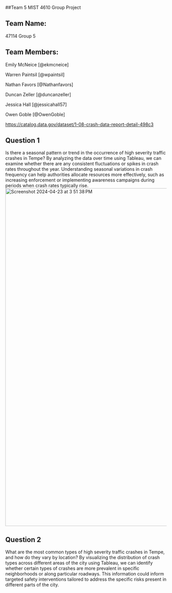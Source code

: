 ##Team 5 MIST 4610 Group Project 
## Team Name:
47114 Group 5

## Team Members:

Emily McNeice    [@ekmcneice]

Warren Paintsil  [@wpaintsil]

Nathan Favors [@Nathanfavors]

Duncan Zeller   [@duncanzeller]

Jessica Hall [@jessicahall57]

Owen Goble [@OwenGoble]


https://catalog.data.gov/dataset/1-08-crash-data-report-detail-498c3



## Question 1

Is there a seasonal pattern or trend in the occurrence of high severity traffic crashes in Tempe? By analyzing the data over time using Tableau, we can examine whether there are any consistent fluctuations or spikes in crash rates throughout the year. Understanding seasonal variations in crash frequency can help authorities allocate resources more effectively, such as increasing enforcement or implementing awareness campaigns during periods when crash rates typically rise.
<img width="1051" alt="Screenshot 2024-04-23 at 3 51 38 PM" src="https://github.com/ekmcneice/Group-Project-2-MIST4610/assets/163002253/c154355c-6253-4724-a964-7b4285ab8c5d">


## Question 2
 What are the most common types of high severity traffic crashes in Tempe, and how do they vary by location? By visualizing the distribution of crash types across different areas of the city using Tableau, we can identify whether certain types of crashes are more prevalent in specific neighborhoods or along particular roadways. This information could inform targeted safety interventions tailored to address the specific risks present in different parts of the city.


